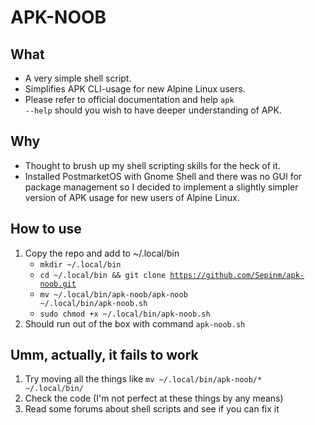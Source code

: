# APK-NOOB

## What
- A very simple shell script.
- Simplifies APK CLI-usage for new Alpine Linux users.
- Please refer to official documentation and help <code>apk --help</code> should you wish to have deeper understanding of APK.

## Why
- Thought to brush up my shell scripting skills for the heck of it.
- Installed PostmarketOS with Gnome Shell and there was no GUI for package management so I decided to implement a slightly simpler version of APK usage for new users of Alpine Linux.

## How to use
1. Copy the repo and add to ~/.local/bin
    - <code>mkdir ~/.local/bin</code>
    - <code>cd ~/.local/bin && git clone https://github.com/Sepinm/apk-noob.git</code>
	- <code>mv ~/.local/bin/apk-noob/apk-noob ~/.local/bin/apk-noob.sh</code>
	- <code>sudo chmod +x ~/.local/bin/apk-noob.sh</code>
2. Should run out of the box with command <code>apk-noob.sh</code>

## Umm, actually, it fails to work
1. Try moving all the things like <code>mv ~/.local/bin/apk-noob/* ~/.local/bin/</code> 
2. Check the code (I'm not perfect at these things by any means)
3. Read some forums about shell scripts and see if you can fix it